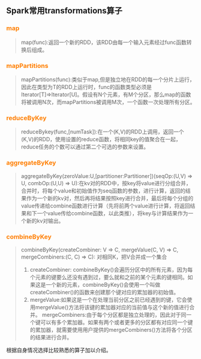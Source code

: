 ## Spark常用transformations算子

### <font color=#FF7F00>map</font>

>map(func):返回一个新的RDD，该RDD由每一个输入元素经过func函数转换后组成。


### <font color=#FF7F00>mapPartitions</font>
>mapPartitions(func):类似于map,但是独立地在RDD的每一个分片上运行，因此在类型为T的RDD上运行时，func的函数类型必须是Iterator[T]=>Iterator[U]。假设有N个元素，有M个分区，那么map的函数将被调用N次，而mapPartitions被调用M次，一个函数一次处理所有分区。

### <font color=#FF7F00>reduceByKey</font>
>reduceBykey(func,[numTask]):在一个(K,V)的RDD上调用，返回一个(K,V)的RDD，使用设置的reduce函数，将相同key的值聚合在一起，reduce任务的个数可以通过第二个可选的参数来设置。

### <font color=#FF7F00>aggregateByKey</font>
> aggregateByKey(zeroValue:U,[partitioner:Partitioner])(seqOp:(U,V) => U, combOp:(U,U) => U):在kv对的RDD中，按key将value进行分组合并，合并时，将每个value和初始值作为seq函数的参数，进行计算，返回的结果作为一个新的kv对，然后再将结果按照key进行合并，最后将每个分组的value传递给combine函数进行计算（先将前两个value进行计算，将返回结果和下一个value传给combine函数，以此类推），将key与计算结果作为一个新的kv对输出。


### <font color=#FF7F00>combineByKey</font>
> combineByKey(createCombiner: V => C, mergeValue(C, V) => C, mergeCombiners:(C, C) => C):
> 对相同K，把V合并成一个集合
>
> 1. createCombiner: combineByKey()会遍历分区中的所有元素，因为每个元素的键要么还没有遇到过，要么就和之前的某个元素的键相同。如果这是一个新的元素，combineByKey()会使用一个叫做 createCombiner()的函数来创建那个键对应的累加器的初始值。
> 2. mergeValue:如果这是一个在处理当前分区之前已经遇到的键，它会使用mergeValue()方法将该键的累加器对应的当前值与这个新的值进行合并。
> mergeCombiners:由于每个分区都是独立处理的，因此对于同一个键可以有多个累加器。如果有两个或者更多的分区都有对应同一个键的累加器，就需要使用用户提供的mergeCombiners()方法将各个分区的结果进行合并。

根据自身情况选择比较熟悉的算子加以介绍。